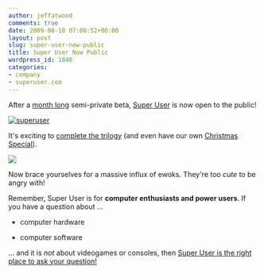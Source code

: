 ```yaml
---
author: jeffatwood
comments: true
date: 2009-08-18 07:08:52+00:00
layout: post
slug: super-user-now-public
title: Super User Now Public
wordpress_id: 1848
categories:
- company
- superuser.com
---
```



After a [month long](http://blog.stackoverflow.com/2009/07/super-user-semi-private-beta-begins/) semi-private beta, [Super User](http://superuser.com) is now open to the public!



[![superuser](http://superuser.com/content/superuser/img/logo.png)](http://superuser.com)



It's exciting to [complete the trilogy](http://blog.stackoverflow.com/2009/05/the-stack-overflow-trilogy/) (and even have our own [Christmas Special](http://blog.stackoverflow.com/2009/06/cmon-get-meta/)).



![](/blog/images/wordpress/ewoks.jpg)



Now brace yourselves for a massive influx of ewoks. They're too _cute_ to be angry with!



Remember, Super User is for **computer enthusiasts and power users**. If you have a question about ...







  * computer hardware

  * computer software




… and it is _not_ about videogames or consoles, then [Super User is the right place to ask your question!](http://superuser.com/)

